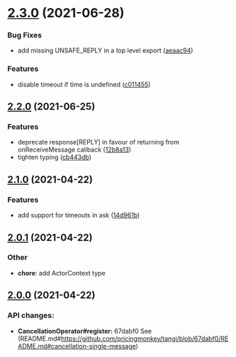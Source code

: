 # [2.3.0](https://github.com/pricingmonkey/tangi/compare/v2.2.0...v2.3.0) (2021-06-28)


### Bug Fixes

* add missing UNSAFE_REPLY in a top level export ([aeaac94](https://github.com/pricingmonkey/tangi/commit/aeaac948da1b4173d40bddf457ecbd12634969d4))


### Features

* disable timeout if time is undefined ([c011455](https://github.com/pricingmonkey/tangi/commit/c011455c8bb2e00e34e3f94091a525a9bb58f6ec))



<a name="2.2.0"></a>
## [2.2.0](https://github.com/pricingmonkey/tangi/compare/v2.1.0...v2.2.0) (2021-06-25)


### Features

* deprecate response[REPLY] in favour of returning from onReceiveMessage callback ([12b8a13](https://github.com/pricingmonkey/tangi/commit/12b8a13e26afb838a4253cb9ece7c908c41f31d0))
* tighten typing ([cb443db](https://github.com/pricingmonkey/tangi/commit/cb443dbe76ed81ecbf406c7a809aa9353805e6ae))


<a name="2.1.0"></a>
## [2.1.0](https://github.com/pricingmonkey/tangi/compare/v2.0.1...v2.1.0) (2021-04-22)


### Features

* add support for timeouts in ask ([14d961b](https://github.com/pricingmonkey/tangi/commit/14d961bfcefeca2d83ab5b47c6cab1aa5a06b65a))


<a name="2.0.1"></a>
## [2.0.1](https://github.com/pricingmonkey/tangi/compare/v2.0.0...v2.0.1) (2021-04-22)


### Other

* **chore**: add ActorContext type

<a name="2.0.0"></a>
## [2.0.0](https://github.com/pricingmonkey/tangi/compare/v1.0.1...v2.0.0) (2021-04-22)


### API changes:

* **CancellationOperator#register:** 67dabf0 See (README.md#https://github.com/pricingmonkey/tangi/blob/67dabf0/README.md#cancellation-single-message)

